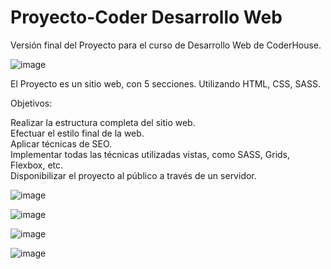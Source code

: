 # Proyecto-Coder Desarrollo Web

Versión final del Proyecto para el curso de Desarrollo Web de CoderHouse. 

![image](https://github.com/pablorivelli/Proyecto-Coder/assets/125373961/cfdfab41-5f49-4b10-b946-ed7e6e2700d8)

El Proyecto es un sitio web, con 5 secciones. Utilizando HTML, CSS, SASS. 

Objetivos:

Realizar la estructura completa del sitio web. <br>
Efectuar el estilo final de la web.<br>
Aplicar técnicas de SEO.<br>
Implementar todas las técnicas utilizadas vistas, como SASS, Grids, Flexbox, etc. <br>
Disponibilizar el proyecto al público a través de un servidor.<br>

![image](https://github.com/pablorivelli/Proyecto-Coder/assets/125373961/3213b132-f9a5-4c7b-b66c-1e03d3bc81b7)

![image](https://github.com/pablorivelli/Proyecto-Coder/assets/125373961/f7ae3d12-9b8d-45d8-be5d-131f37131935)

![image](https://github.com/pablorivelli/Proyecto-Coder/assets/125373961/6f787173-2fef-4058-8baa-c91976ece598)

![image](https://github.com/pablorivelli/Proyecto-Coder/assets/125373961/c740310a-ff46-4325-8b89-0a64943cdb8c)
